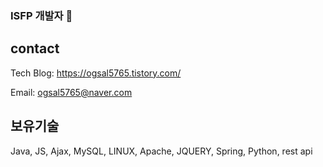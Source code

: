 ### ISFP 개발자 👋

## contact 

Tech Blog: https://ogsal5765.tistory.com/

Email: ogsal5765@naver.com

## 보유기술
Java, JS, Ajax, MySQL, LINUX, Apache, JQUERY, Spring, Python, rest api

